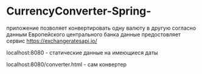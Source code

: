 # CurrencyConverter-Spring-

приложение позволяет конвертировать одну валюту в другую согласно данным Европейского центрального банка
данные предостовляет сервис https://exchangeratesapi.io/

localhost:8080 - статические данные на имеющиеся даты

localhost:8080/converter.html - сам конвертер
